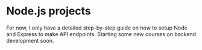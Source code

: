 # Node.js projects

For now, I only have a detailed step-by-step guide on how to setup Node and Express to make API endpoints. Starting some new courses on backend development soon.
